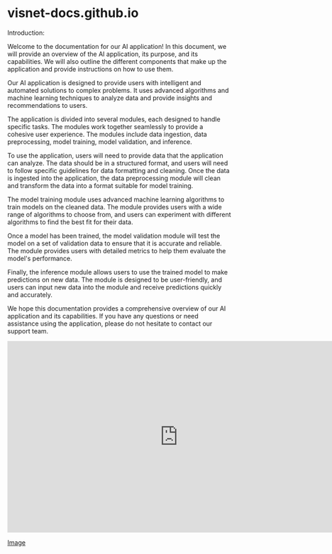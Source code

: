 # visnet-docs.github.io


Introduction:

Welcome to the documentation for our AI application! In this document, we will provide an overview of the AI application, its purpose, and its capabilities. We will also outline the different components that make up the application and provide instructions on how to use them.

Our AI application is designed to provide users with intelligent and automated solutions to complex problems. It uses advanced algorithms and machine learning techniques to analyze data and provide insights and recommendations to users.

The application is divided into several modules, each designed to handle specific tasks. The modules work together seamlessly to provide a cohesive user experience. The modules include data ingestion, data preprocessing, model training, model validation, and inference.

To use the application, users will need to provide data that the application can analyze. The data should be in a structured format, and users will need to follow specific guidelines for data formatting and cleaning. Once the data is ingested into the application, the data preprocessing module will clean and transform the data into a format suitable for model training.

The model training module uses advanced machine learning algorithms to train models on the cleaned data. The module provides users with a wide range of algorithms to choose from, and users can experiment with different algorithms to find the best fit for their data.

Once a model has been trained, the model validation module will test the model on a set of validation data to ensure that it is accurate and reliable. The module provides users with detailed metrics to help them evaluate the model's performance.

Finally, the inference module allows users to use the trained model to make predictions on new data. The module is designed to be user-friendly, and users can input new data into the module and receive predictions quickly and accurately.

We hope this documentation provides a comprehensive overview of our AI application and its capabilities. If you have any questions or need assistance using the application, please do not hesitate to contact our support team.

<iframe width="768" height="432" src="https://miro.com/app/live-embed/uXjVPhofS_U=/?moveToViewport=-1105,-503,2504,1403&embedId=832521026360" frameborder="0" scrolling="no" allow="fullscreen; clipboard-read; clipboard-write" allowfullscreen></iframe>

[Image]( https://miro.com/app/live-embed/uXjVPhofS_U=/?moveToViewport=-1105,-503,2504,1403&embedId=832521026360 "architecture")

